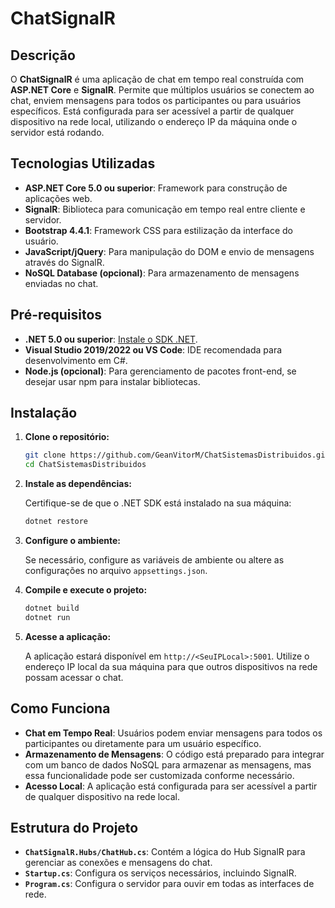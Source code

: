 # ChatSignalR

## Descrição

O **ChatSignalR** é uma aplicação de chat em tempo real construída com **ASP.NET Core** e **SignalR**. Permite que múltiplos usuários se conectem ao chat, enviem mensagens para todos os participantes ou para usuários específicos. Está configurada para ser acessível a partir de qualquer dispositivo na rede local, utilizando o endereço IP da máquina onde o servidor está rodando.

## Tecnologias Utilizadas

- **ASP.NET Core 5.0 ou superior**: Framework para construção de aplicações web.
- **SignalR**: Biblioteca para comunicação em tempo real entre cliente e servidor.
- **Bootstrap 4.4.1**: Framework CSS para estilização da interface do usuário.
- **JavaScript/jQuery**: Para manipulação do DOM e envio de mensagens através do SignalR.
- **NoSQL Database (opcional)**: Para armazenamento de mensagens enviadas no chat.

## Pré-requisitos

- **.NET 5.0 ou superior**: [Instale o SDK .NET](https://dotnet.microsoft.com/download).
- **Visual Studio 2019/2022 ou VS Code**: IDE recomendada para desenvolvimento em C#.
- **Node.js (opcional)**: Para gerenciamento de pacotes front-end, se desejar usar npm para instalar bibliotecas.

## Instalação

1. **Clone o repositório:**

    ```bash
    git clone https://github.com/GeanVitorM/ChatSistemasDistribuidos.git
    cd ChatSistemasDistribuidos
    ```

2. **Instale as dependências:**

    Certifique-se de que o .NET SDK está instalado na sua máquina:

    ```bash
    dotnet restore
    ```

3. **Configure o ambiente:**

    Se necessário, configure as variáveis de ambiente ou altere as configurações no arquivo `appsettings.json`.

4. **Compile e execute o projeto:**

    ```bash
    dotnet build
    dotnet run
    ```

5. **Acesse a aplicação:**

    A aplicação estará disponível em `http://<SeuIPLocal>:5001`. Utilize o endereço IP local da sua máquina para que outros dispositivos na rede possam acessar o chat.

## Como Funciona

- **Chat em Tempo Real**: Usuários podem enviar mensagens para todos os participantes ou diretamente para um usuário específico.
- **Armazenamento de Mensagens**: O código está preparado para integrar com um banco de dados NoSQL para armazenar as mensagens, mas essa funcionalidade pode ser customizada conforme necessário.
- **Acesso Local**: A aplicação está configurada para ser acessível a partir de qualquer dispositivo na rede local.

## Estrutura do Projeto

- **`ChatSignalR.Hubs/ChatHub.cs`**: Contém a lógica do Hub SignalR para gerenciar as conexões e mensagens do chat.
- **`Startup.cs`**: Configura os serviços necessários, incluindo SignalR.
- **`Program.cs`**: Configura o servidor para ouvir em todas as interfaces de rede.
